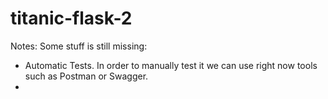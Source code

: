 # titanic-flask-2

Notes:
Some stuff is still missing:
- Automatic Tests. In order to manually test it we can use right now tools such as Postman or Swagger.
- 